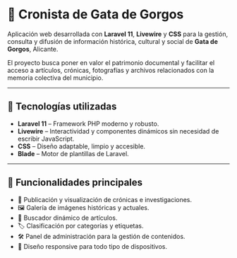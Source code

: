 # 📜 Cronista de Gata de Gorgos  

Aplicación web desarrollada con **Laravel 11**, **Livewire** y **CSS** para la gestión, consulta y difusión de información histórica, cultural y social de **Gata de Gorgos**, Alicante.  

El proyecto busca poner en valor el patrimonio documental y facilitar el acceso a artículos, crónicas, fotografías y archivos relacionados con la memoria colectiva del municipio.  

---

## 🚀 Tecnologías utilizadas  

- **Laravel 11** – Framework PHP moderno y robusto.  
- **Livewire** – Interactividad y componentes dinámicos sin necesidad de escribir JavaScript.  
- **CSS** – Diseño adaptable, limpio y accesible.  
- **Blade** – Motor de plantillas de Laravel.  

---

## 📂 Funcionalidades principales  

- 📖 Publicación y visualización de crónicas e investigaciones.  
- 🖼️ Galería de imágenes históricas y actuales.  
- 🔎 Buscador dinámico de artículos.  
- 🏷️ Clasificación por categorías y etiquetas.  
- 🛠️ Panel de administración para la gestión de contenidos.  
- 📱 Diseño responsive para todo tipo de dispositivos.  

